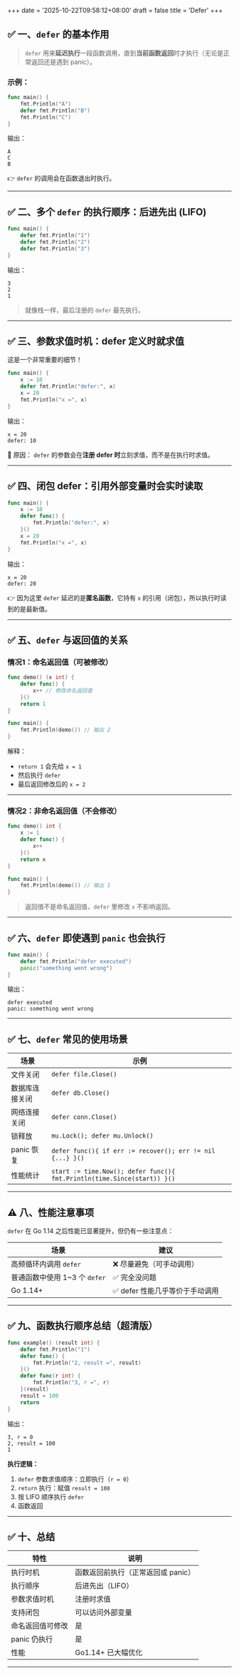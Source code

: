 +++
date = '2025-10-22T09:58:12+08:00'
draft = false
title = 'Defer'
+++

## ✅ 一、`defer` 的基本作用

> `defer` 用来**延迟执行**一段函数调用，直到**当前函数返回**时才执行（无论是正常返回还是遇到 panic）。

### 示例：

```go
func main() {
    fmt.Println("A")
    defer fmt.Println("B")
    fmt.Println("C")
}
```

输出：

```
A
C
B
```

👉 `defer` 的调用会在函数退出时执行。

---

## ✅ 二、多个 `defer` 的执行顺序：**后进先出 (LIFO)**

```go
func main() {
    defer fmt.Println("1")
    defer fmt.Println("2")
    defer fmt.Println("3")
}
```

输出：

```
3
2
1
```

> 就像栈一样，最后注册的 `defer` 最先执行。

---

## ✅ 三、参数求值时机：**defer 定义时就求值**

这是一个非常重要的细节！

```go
func main() {
    x := 10
    defer fmt.Println("defer:", x)
    x = 20
    fmt.Println("x =", x)
}
```

输出：

```
x = 20
defer: 10
```

🔹 原因：
`defer` 的参数会在**注册 defer 时**立刻求值，而不是在执行时求值。

---

## ✅ 四、闭包 defer：引用外部变量时会实时读取

```go
func main() {
    x := 10
    defer func() {
        fmt.Println("defer:", x)
    }()
    x = 20
    fmt.Println("x =", x)
}
```

输出：

```
x = 20
defer: 20
```

👉 因为这里 `defer` 延迟的是**匿名函数**，它持有 `x` 的引用（闭包），所以执行时读到的是最新值。

---

## ✅ 五、`defer` 与返回值的关系

### 情况1：命名返回值（可被修改）

```go
func demo() (x int) {
    defer func() {
        x++ // 修改命名返回值
    }()
    return 1
}

func main() {
    fmt.Println(demo()) // 输出 2
}
```

解释：

* `return 1` 会先给 `x = 1`
* 然后执行 `defer`
* 最后返回修改后的 `x = 2`

---

### 情况2：非命名返回值（不会修改）

```go
func demo() int {
    x := 1
    defer func() {
        x++
    }()
    return x
}

func main() {
    fmt.Println(demo()) // 输出 1
}
```

> 返回值不是命名返回值，`defer` 里修改 `x` 不影响返回。

---

## ✅ 六、`defer` 即使遇到 `panic` 也会执行

```go
func main() {
    defer fmt.Println("defer executed")
    panic("something went wrong")
}
```

输出：

```
defer executed
panic: something went wrong
```

---

## ✅ 七、`defer` 常见的使用场景

| 场景       | 示例                                                                      |
| -------- | ----------------------------------------------------------------------- |
| 文件关闭     | `defer file.Close()`                                                    |
| 数据库连接关闭  | `defer db.Close()`                                                      |
| 网络连接关闭   | `defer conn.Close()`                                                    |
| 锁释放      | `mu.Lock(); defer mu.Unlock()`                                          |
| panic 恢复 | `defer func(){ if err := recover(); err != nil {...} }()`               |
| 性能统计     | `start := time.Now(); defer func(){ fmt.Println(time.Since(start)) }()` |

---

## ⚠️ 八、性能注意事项

`defer` 在 Go 1.14 之后性能已显著提升，但仍有一些注意点：

| 场景                    | 建议                  |
| --------------------- | ------------------- |
| 高频循环内调用 `defer`       | ❌ 尽量避免（可手动调用）       |
| 普通函数中使用 1~3 个 `defer` | ✅ 完全没问题             |
| Go 1.14+              | ✅ defer 性能几乎等价于手动调用 |

---

## ✅ 九、函数执行顺序总结（超清版）

```go
func example() (result int) {
    defer fmt.Println("1")
    defer func() {
        fmt.Println("2, result =", result)
    }()
    defer func(r int) {
        fmt.Println("3, r =", r)
    }(result)
    result = 100
    return
}
```

输出：

```
3, r = 0
2, result = 100
1
```

**执行逻辑：**

1. `defer` 参数求值顺序：立即执行（`r = 0`）
2. `return` 执行：赋值 `result = 100`
3. 按 LIFO 顺序执行 `defer`
4. 函数返回

---

## ✅ 十、总结

| 特性        | 说明                   |
| --------- | -------------------- |
| 执行时机      | 函数返回前执行（正常返回或 panic） |
| 执行顺序      | 后进先出（LIFO）           |
| 参数求值时机    | 注册时求值                |
| 支持闭包      | 可以访问外部变量             |
| 命名返回值可修改  | 是                    |
| panic 仍执行 | 是                    |
| 性能        | Go1.14+ 已大幅优化        |

---

